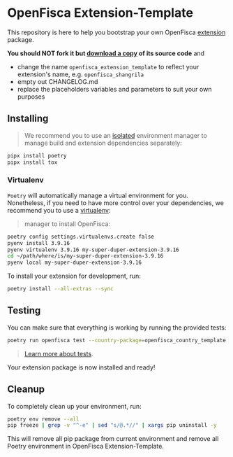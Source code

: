 # OpenFisca Extension-Template

This repository is here to help you bootstrap your own OpenFisca
[extension](http://openfisca.org/doc/contribute/extensions.html) package.

**You should NOT fork it but
[download a copy](https://github.com/openfisca/extension-template/archive/master.zip)
of its source code** and

- change the name `openfisca_extension_template` to reflect your extension's
  name, e.g. `openfisca_shangrila`
- empty out CHANGELOG.md
- replace the placeholders variables and parameters to suit your own purposes

## Installing

> We recommend you to use an [isolated](https://pypi.org/project/pipx/)
> environment manager to manage build and extension dependencies separately:

```sh
pipx install poetry
pipx install tox
```

### Virtualenv

`Poetry` will automatically manage a virtual environment for you. Nonetheless,
if you need to have more control over your dependencies, we recommend you to
use a [virtualenv](https://github.com/pyenv/pyenv-virtualenv):

> manager to install OpenFisca:

```sh
poetry config settings.virtualenvs.create false
pyenv install 3.9.16
pyenv virtualenv 3.9.16 my-super-duper-extension-3.9.16
cd ~/path/where/is/my-super-duper-extension-3.9.16
pyenv local my-super-duper-extension-3.9.16
```

To install your extension for development, run:

```sh
poetry install --all-extras --sync
```

## Testing

You can make sure that everything is working by running the provided tests:

```sh
poetry run openfisca test --country-package=openfisca_country_template --extensions=openfisca_extension_template openfisca_extension_template/tests
```

> [Learn more about tests](http://openfisca.org/doc/coding-the-legislation/writing_yaml_tests.html).

Your extension package is now installed and ready!

## Cleanup

To completely clean up your environment, run:

```sh
poetry env remove --all
pip freeze | grep -v "^-e" | sed "s/@.*//" | xargs pip uninstall -y
```

This will remove all pip package from current environment and remove all Poetry
environment in OpenFisca Extension-Template.
